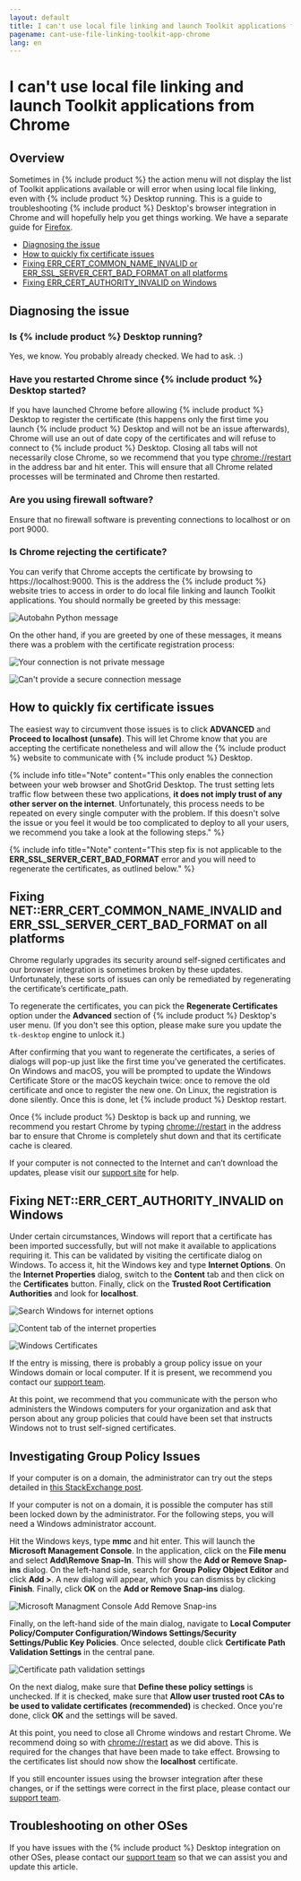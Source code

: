 ```yaml
---
layout: default
title: I can't use local file linking and launch Toolkit applications from Chrome
pagename: cant-use-file-linking-toolkit-app-chrome
lang: en
---
```


# I can't use local file linking and launch Toolkit applications from Chrome

## Overview

Sometimes in {% include product %} the action menu will not display the list of Toolkit applications available or will error when using local file linking, even with {% include product %} Desktop running. This is a guide to troubleshooting {% include product %} Desktop's browser integration in Chrome and will hopefully help you get things working. We have a separate guide for [Firefox](./cant-use-file-linking-toolkit-app-firefox.md).

- [Diagnosing the issue](#diagnosing-the-issue)
- [How to quickly fix certificate issues](#how-to-quickly-fix-certificate-issues)
- [Fixing ERR_CERT_COMMON_NAME_INVALID or ERR_SSL_SERVER_CERT_BAD_FORMAT on all platforms](#fixing-neterr_cert_common_name_invalid-and-err_ssl_server_cert_bad_format-on-all-platforms)
- [Fixing ERR_CERT_AUTHORITY_INVALID on Windows](#fixing-neterr_cert_authority_invalid-on-windows)

## Diagnosing the issue

### Is {% include product %} Desktop running?

Yes, we know. You probably already checked. We had to ask. :)

### Have you restarted Chrome since {% include product %} Desktop started?

If you have launched Chrome before allowing {% include product %} Desktop to register the certificate (this happens only the first time you launch {% include product %} Desktop and will not be an issue afterwards), Chrome will use an out of date copy of the certificates and will refuse to connect to {% include product %} Desktop. Closing all tabs will not necessarily close Chrome, so we recommend that you type [chrome://restart](chrome://restart/) in the address bar and hit enter. This will ensure that all Chrome related processes will be terminated and Chrome then restarted.

### Are you using firewall software?

Ensure that no firewall software is preventing connections to localhost or on port 9000.

### Is Chrome rejecting the certificate?

You can verify that Chrome accepts the certificate by browsing to https://localhost:9000. This is the address the {% include product %} website tries to access in order to do local file linking and launch Toolkit applications. You should normally be greeted by this message:

![Autobahn Python message](images/autobahn-python.png)

On the other hand, if you are greeted by one of these messages, it means there was a problem with the certificate registration process:

![Your connection is not private message](images/your-connection-is-not-private-chrome.png)

![Can't provide a secure connection message](images/cant-provide-sceure-connection-chrome.png)

## How to quickly fix certificate issues

The easiest way to circumvent those issues is to click **ADVANCED** and **Proceed to localhost (unsafe)**. This will let Chrome know that you are accepting the certificate nonetheless and will allow the {% include product %} website to communicate with {% include product %} Desktop.

{% include info title="Note" content="This only enables the connection between your web browser and ShotGrid Desktop. The trust setting lets traffic flow between these two applications, **it does not imply trust of any other server on the internet**. Unfortunately, this process needs to be repeated on every single computer with the problem. If this doesn't solve the issue or you feel it would be too complicated to deploy to all your users, we recommend you take a look at the following steps." %}

{% include info title="Note" content="This step fix is not applicable to the **ERR_SSL_SERVER_CERT_BAD_FORMAT** error and you will need to regenerate the certificates, as outlined below." %}

## Fixing NET::ERR_CERT_COMMON_NAME_INVALID and ERR_SSL_SERVER_CERT_BAD_FORMAT on all platforms

Chrome regularly upgrades its security around self-signed certificates and our browser integration is sometimes broken by these updates. Unfortunately, these sorts of issues can only be remediated by regenerating the certificate’s certificate_path.

To regenerate the certificates, you can pick the **Regenerate Certificates** option under the **Advanced** section of {% include product %} Desktop's user menu. (If you don't see this option, please make sure you update the `tk-desktop` engine to unlock it.)

After confirming that you want to regenerate the certificates, a series of dialogs will pop-up just like the first time you've generated the certificates. On Windows and macOS, you will be prompted to update the Windows Certificate Store or the macOS keychain twice: once to remove the old certificate and once to register the new one. On Linux, the registration is done silently. Once this is done, let {% include product %} Desktop restart.

Once {% include product %} Desktop is back up and running, we recommend you restart Chrome by typing [chrome://restart](chrome://restart/) in the address bar to ensure that Chrome is completely shut down and that its certificate cache is cleared.

If your computer is not connected to the Internet and can’t download the updates, please visit our [support site](https://knowledge.autodesk.com/contact-support) for help.

## Fixing NET::ERR_CERT_AUTHORITY_INVALID on Windows

Under certain circumstances, Windows will report that a certificate has been imported successfully, but will not make it available to applications requiring it. This can be validated by visiting the certificate dialog on Windows. To access it, hit the Windows key and type **Internet Options**. On the **Internet Properties** dialog, switch to the **Content** tab and then click on the **Certificates** button. Finally, click on the **Trusted Root Certification Authorities** and look for **localhost**.

![Search Windows for internet options](images/windows-search-internet-options.png)

![Content tab of the internet properties](images/windows-internet-properties.png)

![Windows Certificates](images/windows-certificates.png)

If the entry is missing, there is probably a group policy issue on your Windows domain or local computer. If it is present, we recommend you contact our [support team](https://support.shotgunsoftware.com/hc/requests/new).

At this point, we recommend that you communicate with the person who administers the Windows computers for your organization and ask that person about any group policies that could have been set that instructs Windows not to trust self-signed certificates.

## Investigating Group Policy Issues

If your computer is on a domain, the administrator can try out the steps detailed in [this StackExchange post](https://superuser.com/questions/145394/windows-7-will-not-install-a-root-certificate/642812#642812).

If your computer is not on a domain, it is possible the computer has still been locked down by the administrator. For the following steps, you will need a Windows administrator account.

Hit the Windows keys, type **mmc** and hit enter. This will launch the **Microsoft Management Console**. In the application, click on the **File menu** and select **Add\Remove Snap-In**. This will show the **Add or Remove Snap-ins** dialog. On the left-hand side, search for **Group Policy Object Editor** and click **Add >**. A new dialog will appear, which you can dismiss by clicking **Finish**. Finally, click **OK** on the **Add or Remove Snap-ins** dialog.

![Microsoft Managment Console Add Remove Snap-ins](images/microsoft-management-console.png)

Finally, on the left-hand side of the main dialog, navigate to **Local Computer Policy/Computer Configuration/Windows Settings/Security Settings/Public Key Policies**. Once selected, double click **Certificate Path Validation Settings** in the central pane.

![Certificate path validation settings](images/certificate-path-valiation-settings.png)

On the next dialog, make sure that **Define these policy settings** is unchecked. If it is checked, make sure that **Allow user trusted root CAs to be used to validate certificates (recommended)** is checked. Once you're done, click **OK** and the settings will be saved.

At this point, you need to close all Chrome windows and restart Chrome. We recommend doing so with [chrome://restart](chrome://restart) as we did above. This is required for the changes that have been made to take effect. Browsing to the certificates list should now show the **localhost** certificate.

If you still encounter issues using the browser integration after these changes, or if the settings were correct in the first place, please contact our [support team](https://support.shotgunsoftware.com/hc/requests/new).

## Troubleshooting on other OSes

If you have issues with the {% include product %} Desktop integration on other OSes, please contact our [support team](https://support.shotgunsoftware.com/hc/en-us/requests/new) so that we can assist you and update this article.
